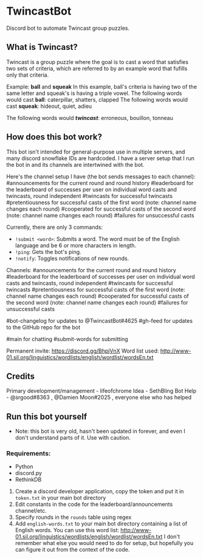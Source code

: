 # TwincastBot
Discord bot to automate Twincast group puzzles.

## What is Twincast?
Twincast is a group puzzle where the goal is to cast a word that satisfies two sets of criteria, which are referred to by an example word that fufills only that criteria.

Example:
**ball** and **squeak**
In this example, ball's criteria is having two of the same letter and squeak's is having a triple vowel.
The following words would cast **ball**: caterpillar, shatters, clapped
The following words would cast **squeak**: hideout, quiet, adieu

The following words would ***twincast***: erroneous, bouillon, tonneau

## How does this bot work?
This bot isn't intended for general-purpose use in multiple servers, and many discord snowflake IDs are hardcoded. I have a server setup that I run the bot in and its channels are intertwined with the bot.

Here's the channel setup I have (the bot sends messages to each channel):
#announcements for the current round and round history
#leaderboard for the leaderboard of successes per user on individual word casts and twincasts, round independent
#twincasts for successful twincasts
#pretentiousness for successful casts of the first word (note: channel name changes each round)
#cooperated for successful casts of the second word (note: channel name changes each round)
#failures for unsuccessful casts

Currently, there are only 3 commands:
 - `!submit <word>`: Submits a word. The word must be of the English language and be 6 or more characters in length.
 - `!ping`: Gets the bot's ping.
 - `!notify`: Toggles notifications of new rounds.



Channels:
#announcements for the current round and round history
#leaderboard for the leaderboard of successes per user on individual word casts and twincasts, round independent
#twincasts for successful twincasts
#pretentiousness for successful casts of the first word (note: channel name changes each round)
#cooperated for successful casts of the second word (note: channel name changes each round)
#failures for unsuccessful casts

#bot-changelog for updates to @TwincastBot#4625 
#gh-feed for updates to the GitHub repo for the bot

#main for chatting
#submit-words for submitting

Permanent invite: https://discord.gg/BhpjVnX
Word list used: http://www-01.sil.org/linguistics/wordlists/english/wordlist/wordsEn.txt

## Credits
Primary development/management - lifeofchrome
Idea - SethBling
Bot Help - @srgood#8363 , @Damien Moon#2025 , everyone else who has helped

## Run this bot yourself

 - Note: this bot is very old, hasn't been updated in forever, and even I don't understand parts of it. Use with caution.
 
 ### Requirements:
  - Python
  - discord.py
  - RethinkDB
  
  1. Create a discord developer application, copy the token and put it in `token.txt` in your main bot directory
  2. Edit constants in the code for the leaderboard/announcements channel/etc.
  3. Specify rounds in the `rounds` table using regex
  4. Add `english-words.txt` to your main bot directory containing a list of English words. You can use this word list: http://www-01.sil.org/linguistics/wordlists/english/wordlist/wordsEn.txt
  I don't remember what else you would need to do for setup, but hopefully you can figure it out from the context of the code. 
